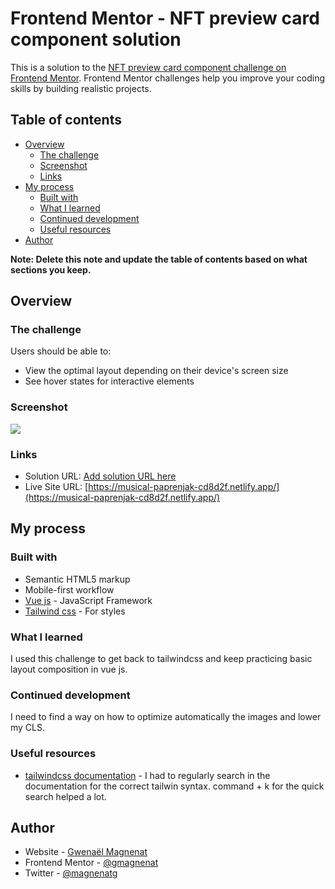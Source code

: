 # Frontend Mentor - NFT preview card component solution

This is a solution to the [NFT preview card component challenge on Frontend Mentor](https://www.frontendmentor.io/challenges/nft-preview-card-component-SbdUL_w0U). Frontend Mentor challenges help you improve your coding skills by building realistic projects.

## Table of contents

- [Overview](#overview)
  - [The challenge](#the-challenge)
  - [Screenshot](#screenshot)
  - [Links](#links)
- [My process](#my-process)
  - [Built with](#built-with)
  - [What I learned](#what-i-learned)
  - [Continued development](#continued-development)
  - [Useful resources](#useful-resources)
- [Author](#author)

**Note: Delete this note and update the table of contents based on what sections you keep.**

## Overview

### The challenge

Users should be able to:

- View the optimal layout depending on their device's screen size
- See hover states for interactive elements

### Screenshot

![](./screenshot.jpg)

### Links

- Solution URL: [Add solution URL here](https://your-solution-url.com)
- Live Site URL: [https://musical-paprenjak-cd8d2f.netlify.app/](https://musical-paprenjak-cd8d2f.netlify.app/)

## My process

### Built with

- Semantic HTML5 markup
- Mobile-first workflow
- [Vue js](https://vuejs.org/) - JavaScript Framework
- [Tailwind css](https://tailwindcss.com/) - For styles

### What I learned

I used this challenge to get back to tailwindcss and keep practicing basic layout composition in vue js.

### Continued development

I need to find a way on how to optimize automatically the images and lower my CLS.

### Useful resources

- [tailwindcss documentation](https://tailwindcss.com/docs/installation) - I had to regularly search in the documentation for the correct tailwin syntax. command + k for the quick search helped a lot.

## Author

- Website - [Gwenaël Magnenat](https://www.linkedin.com/in/gmagnenat/)
- Frontend Mentor - [@gmagnenat](https://www.frontendmentor.io/profile/gmagnenat)
- Twitter - [@magnenatg](https://www.twitter.com/magnenatg)
